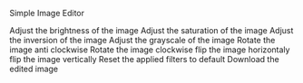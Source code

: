 Simple Image Editor

Adjust the brightness of the image
Adjust the saturation of the image
Adjust the inversion of the image
Adjust the grayscale of the image
Rotate the image anti clockwise
Rotate the image clockwise
flip the image horizontaly
flip the image vertically
Reset the applied filters to default
Download the edited image
